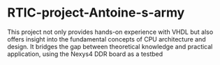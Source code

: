 # RTIC-project-Antoine-s-army
 This project not only provides hands-on experience with VHDL but also offers insight into the fundamental concepts of CPU architecture and design. It bridges the gap between theoretical knowledge and practical application, using the Nexys4 DDR board as a testbed
